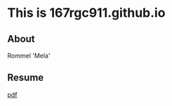 # This is 167rgc911.github.io

## About

Rommel 'Mela'

## Resume

[pdf](https://167rgc911.github.io/docs/resume.pdf)
